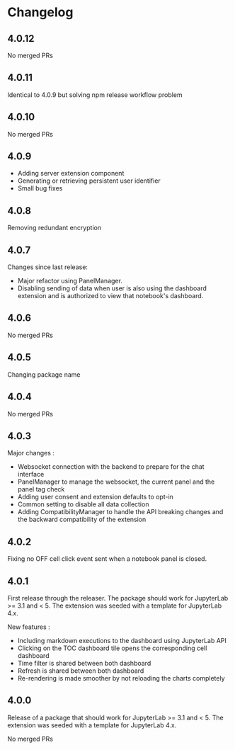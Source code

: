 # Changelog

<!-- <START NEW CHANGELOG ENTRY> -->

## 4.0.12

No merged PRs

<!-- <END NEW CHANGELOG ENTRY> -->

## 4.0.11

Identical to 4.0.9 but solving npm release workflow problem

## 4.0.10

No merged PRs

## 4.0.9

- Adding server extension component
- Generating or retrieving persistent user identifier
- Small bug fixes

## 4.0.8

Removing redundant encryption

## 4.0.7

Changes since last release:

- Major refactor using PanelManager.
- Disabling sending of data when user is also using the dashboard extension and is authorized to view that notebook's dashboard.

## 4.0.6

No merged PRs

## 4.0.5

Changing package name

## 4.0.4

No merged PRs

## 4.0.3

Major changes :

- Websocket connection with the backend to prepare for the chat interface
- PanelManager to manage the websocket, the current panel and the panel tag check
- Adding user consent and extension defaults to opt-in
- Common setting to disable all data collection
- Adding CompatibilityManager to handle the API breaking changes and the backward compatibility of the extension

## 4.0.2

Fixing no OFF cell click event sent when a notebook panel is closed.

## 4.0.1

First release through the releaser. The package should work for JupyterLab >= 3.1 and \< 5. The extension was seeded with a template for JupyterLab 4.x.

New features :

- Including markdown executions to the dashboard using JupyterLab API
- Clicking on the TOC dashboard tile opens the corresponding cell dashboard
- Time filter is shared between both dashboard
- Refresh is shared between both dashboard
- Re-rendering is made smoother by not reloading the charts completely

## 4.0.0

Release of a package that should work for JupyterLab >= 3.1 and \< 5. The extension was seeded with a template for JupyterLab 4.x.

No merged PRs
